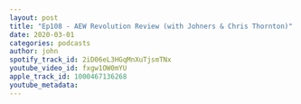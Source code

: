 ```yaml
---
layout: post
title: "Ep108 - AEW Revolution Review (with Johners & Chris Thornton)"
date: 2020-03-01
categories: podcasts
author: john
spotify_track_id: 2iD06eL3HGqMnXuTjsmTNx
youtube_video_id: fxgw1OW0mYU
apple_track_id: 1000467136268
youtube_metadata: 
---
```

